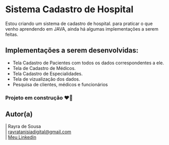 # Sistema Cadastro de Hospital

Estou criando um sistema de cadastro de hospital. para praticar o que venho aprendendo em JAVA, ainda há algumas implementações a serem feitas.

## Implementações a serem desenvolvidas:

* Tela Cadastro de Pacientes com todos os dados correspondentes a ele.
* Tela de Cadastro de Médicos.
* Tela Cadastro de Especialidades.
* Tela de vizualização dos dados.
* Pesquisa de clientes, médicos e funcionários

### Projeto em construção ❤️🚧

## Autor(a)

| Rayra de Sousa <br>
| rayratanisiadigital@gmail.com<br>
| [Meu Linkedin](https://www.linkedin.com/in/rayra-tanisia-sousa/)
